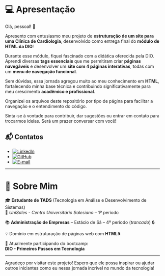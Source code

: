 # 💻 Apresentação

Olá, pessoal! 👋

Apresento com entusiasmo meu projeto de **estruturação de um site para uma Clínica de Cardiologia**, desenvolvido como entrega final do **módulo de HTML da DIO**!

Durante esse módulo, fiquei fascinado com a didática oferecida pela DIO. Aprendi diversas **tags essenciais** que me permitiram criar **páginas navegáveis** e desenvolver um **site com 4 páginas interativas**, todas com um **menu de navegação funcional**.

Sem dúvidas, essa jornada agregou muito ao meu conhecimento em **HTML**, fortalecendo minha base técnica e contribuindo significativamente para meu crescimento **acadêmico e profissional**.

Organizei os arquivos deste repositório por tipo de página para facilitar a navegação e o entendimento do código.

Sinta-se à vontade para contribuir, dar sugestões ou entrar em contato para trocarmos ideias. Será um prazer conversar com você!

## 📬 Contatos

- [![LinkedIn](https://img.shields.io/badge/LinkedIn-0077B5?style=for-the-badge&logo=linkedin&logoColor=white)](https://www.linkedin.com/in/brenon10/)
- [![GitHub](https://img.shields.io/badge/GitHub-100000?style=for-the-badge&logo=github&logoColor=white)](https://github.com/brenonun3s)
- [![E-mail](https://img.shields.io/badge/-Email-000?style=for-the-badge&logo=microsoft-outlook&logoColor=007BFF)](mailto:morais.brenonunes@hotmail.com)

---

# 👤 Sobre Mim

🎓 **Estudante de TADS** (Tecnologia em Análise e Desenvolvimento de Sistemas)  
📍 *UniSales - Centro Universitário Salesiano* – 1º período

📚 **Administração de Empresas** – Estácio de Sá – 4º período (*trancado*) 🔒

💡 Domínio em estruturação de páginas web com **HTML5**

🚀 Atualmente participando do bootcamp:  
**DIO - Primeiros Passos em Tecnologia**

---

Agradeço por visitar este projeto! Espero que ele possa inspirar ou ajudar outros iniciantes como eu nessa jornada incrível no mundo da tecnologia!
